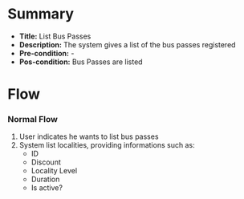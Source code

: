 # Summary

- **Title:** List Bus Passes
- **Description:** The system gives a list of the bus passes registered
- **Pre-condition:** -
- **Pos-condition:** Bus Passes are listed

# Flow

### Normal Flow

1. User indicates he wants to list bus passes
2. System list localities, providing informations such as:
    - ID
    - Discount
    - Locality Level
    - Duration
    - Is active?
